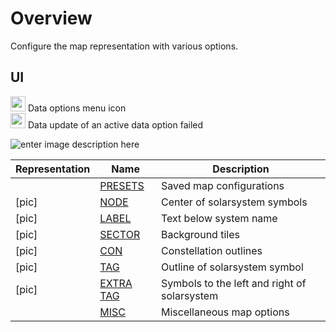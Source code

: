 # Overview
Configure the map representation with various options.
## UI
<img src="https://raw.githubusercontent.com/Risingson/eedocs/master/docs/images/Node-100_off.png" width="24" height="24" border="0" style="opacity:0.9;"> Data options menu icon<br>
<img src="https://raw.githubusercontent.com/Risingson/eedocs/master/docs/images/NodeRed-100_on.png" width="24" height="24" border="0" style="opacity:0.9;"> Data update of an active data option failed

![enter image description here](https://raw.githubusercontent.com/Risingson/eedocs/master/docs/images/menus/data-displays.png)

| Representation| Name | Description |
|--|--|--|
| | [PRESETS](https://eedocs.readthedocs.io/en/latest/map/map-options-presets/) | Saved map configurations |
| [pic]| [NODE](https://eedocs.readthedocs.io/en/latest/map/map-options-node/) | Center of solarsystem symbols |
| [pic]| [LABEL](https://eedocs.readthedocs.io/en/latest/map/map-options-label/) | Text below system name|
|[pic]|  [SECTOR](https://eedocs.readthedocs.io/en/latest/map/map-options-sector/) | Background tiles |
|[pic]|  [CON](https://eedocs.readthedocs.io/en/latest/map/map-options-con/) | Constellation outlines |
| [pic]| [TAG](https://eedocs.readthedocs.io/en/latest/map/map-options-tag/) | Outline of solarsystem symbol |
|[pic]|  [EXTRA TAG](https://eedocs.readthedocs.io/en/latest/map/map-options-tag/) | Symbols to the left and right of solarsystem |
| | [MISC](https://eedocs.readthedocs.io/en/latest/map/map-options-misc/) | Miscellaneous map options |
<!--stackedit_data:
eyJoaXN0b3J5IjpbLTczNDEzNjQzMiwxNzAyNTgzNzE5LDUzOT
gwMDk0MywtOTEwOTUyMzIyXX0=
-->